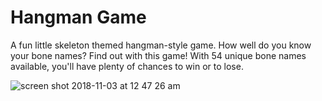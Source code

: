 # Hangman Game

A fun little skeleton themed hangman-style game. How well do you know your bone names? Find out with this game! With 54 unique bone names available, you'll have plenty of chances to win or to lose. 

![screen shot 2018-11-03 at 12 47 26 am](https://user-images.githubusercontent.com/36722674/47949544-5a236d80-df02-11e8-8a58-e9d7bb984d04.png)
